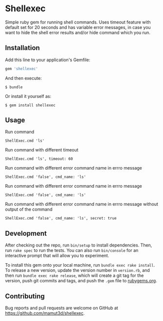 # Shellexec

Simple ruby gem for running shell commands. Uses timeout feature with default set for 20 seconds and has variable error messages, in case you want to hide the shell error results and/or hide command which you run.

## Installation

Add this line to your application's Gemfile:

```ruby
gem 'shellexec'
```

And then execute:

    $ bundle

Or install it yourself as:

    $ gem install shellexec

## Usage

Run command
```
ShellExec.cmd 'ls'
```
Run command with different timeout
```
ShellExec.cmd 'ls', timeout: 60
```
Run command with different error command name in errro message
```
ShellExec.cmd 'false', cmd_name: 'ls'
```
Run command with different error command name in errro message
```
ShellExec.cmd 'false', cmd_name: 'ls'
```
Run command with different error command name in errro message without output of the command
```
ShellExec.cmd 'false', cmd_name: 'ls', secret: true
```

## Development

After checking out the repo, run `bin/setup` to install dependencies. Then, run `rake spec` to run the tests. You can also run `bin/console` for an interactive prompt that will allow you to experiment.

To install this gem onto your local machine, run `bundle exec rake install`. To release a new version, update the version number in `version.rb`, and then run `bundle exec rake release`, which will create a git tag for the version, push git commits and tags, and push the `.gem` file to [rubygems.org](https://rubygems.org).

## Contributing

Bug reports and pull requests are welcome on GitHub at https://github.com/mamut3d/shellexec.
